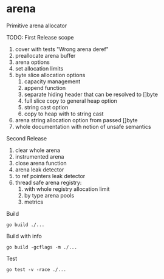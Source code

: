 # arena
Primitive arena allocator

TODO:
First Release scope
1. cover with tests "Wrong arena deref"
1. preallocate arena buffer
1. arena options
1. set allocation limits
1. byte slice allocation options
    1. capacity management
    1. append function
    1. separate hiding header that can be resolved to []byte
    1. full slice copy to general heap option
    1. string cast option
    1. copy to heap with to string cast
1. arena string allocation option from passed []byte
1. whole documentation with notion of unsafe semantics

Second Release
1. clear whole arena
1. instrumented arena
1. close arena function
1. arena leak detector
1. to ref pointers leak detector
1. thread safe arena registry:
    1. with whole registry allocation limit
    1. by type arena pools
    1. metrics  


Build
```
go build ./...
```

Build with info
```
go build -gcflags -m ./...
```

Test
```
go test -v -race ./...
```